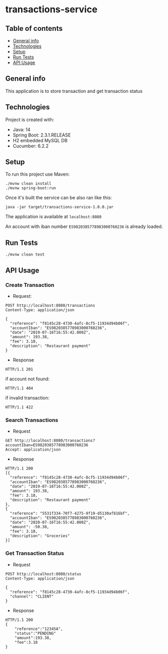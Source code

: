 # transactions-service

## Table of contents
* [General info](#general-info)
* [Technologies](#technologies)
* [Setup](#setup)
* [Run Tests](#run-tests)
* [API Usage](#api-usage)

## General info
This application is to store transaction and get transaction status
	
## Technologies
Project is created with:
* Java: 14
* Spring Boot: 2.3.1.RELEASE
* H2 embedded MySQL DB
* Cucumber: 6.2.2
	
## Setup
To run this project use Maven:

```
./mvnw clean install
./mvnw spring-boot:run
```

Once it's built the service can be also ran like this:

```
java -jar target/transactions-service-1.0.0.jar
```

The application is available at `localhost:8080`

An account with iban number `ES9820385778983000760236` is already loaded.

## Run Tests

```
./mvnw clean test
```

## API Usage

### Create Transaction

- Request:
```
POST http://localhost:8080/transactions
Content-Type: application/json

{
  "reference": "f8145c28-4730-4afc-8cf5-11934d94b06f",
  "accountIban": "ES9820385778983000760236",
  "date": "2019-07-16T16:55:42.000Z",
  "amount": 193.38,
  "fee": 3.18,
  "description": "Restaurant payment"
}
```

- Response

```
HTTP/1.1 201
```

if account not found:
```
HTTP/1.1 404
```

if invalid transaction:
```
HTTP/1.1 422
```

### Search Transactions

- Request

```
GET http://localhost:8080/transactions?accountIban=ES9820385778983000760236
Accept: application/json
```

- Response

```
HTTP/1.1 200
[{
  "reference": "f8145c28-4730-4afc-8cf5-11934d94b06f",
  "accountIban": "ES9820385778983000760236",
  "date": "2019-07-16T16:55:42.000Z",
  "amount": 193.38,
  "fee": 3.18,
  "description": "Restaurant payment"
},
{
  "reference": "5531f334-70f7-4275-9f19-d5130af816bf",
  "accountIban": "ES9820385778983000760236",
  "date": "2020-07-16T16:55:42.000Z",
  "amount": -50.38,
  "fee": 3.18,
  "description": "Groceries"
}]
```

### Get Transaction Status

- Request

```
POST http://localhost:8080/status
Content-Type: application/json

{
  "reference": "f8145c28-4730-4afc-8cf5-11934d94b06f",
  "channel": "CLIENT"
}
```

- Response

```
HTTP/1.1 200
{
    "reference":"12345A",
    "status":"PENDING"
    "amount":193.38,
    "fee":3.18
}
```
